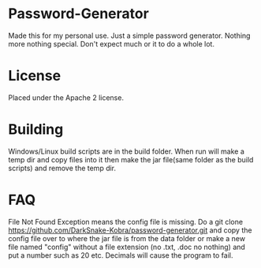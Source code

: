 # Password-Generator
Made this for my personal use. Just a simple password generator. Nothing more nothing special.
Don't expect much or it to do a whole lot.

# License
Placed under the Apache 2 license.

# Building
Windows/Linux build scripts are in the build folder. When run will make a temp dir and copy files into it then
make the jar file(same folder as the build scripts) and remove the temp dir.


# FAQ

File Not Found Exception means the config file is missing. 
Do a git clone https://github.com/DarkSnake-Kobra/password-generator.git
and copy the config file over to where the jar file is from the data folder or make a new file named "config" 
without a file extension (no .txt, .doc no nothing) and put a number such as 20 etc. 
Decimals will cause the program to fail.